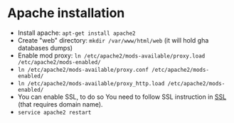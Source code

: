 # Apache installation

- Install apache: `apt-get install apache2`
- Create "web" directory: `mkdir /var/www/html/web` (it will hold gha databases dumps)
- Enable mod proxy: `ln /etc/apache2/mods-available/proxy.load /etc/apache2/mods-enabled/`
- `ln /etc/apache2/mods-available/proxy.conf /etc/apache2/mods-enabled/`
- `ln /etc/apache2/mods-available/proxy_http.load /etc/apache2/mods-enabled/`
- You can enable SSL, to do so You need to follow SSL instruction in [SSL](https://github.com/cncf/gha2db/blob/master/SSL.md) (that requires domain name).
- `service apache2 restart`
